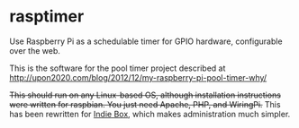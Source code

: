rasptimer
=========

Use Raspberry Pi as a schedulable timer for GPIO hardware, configurable over the web.

This is the software for the pool timer project described at
http://upon2020.com/blog/2012/12/my-raspberry-pi-pool-timer-why/

<strike>This should run on any Linux-based OS, although installation instructions
were written for raspbian. You just need Apache, PHP, and WiringPi.</strike>
This has been rewritten for <a href="http://indieboxproject.org/">Indie Box</a>,
which makes administration much simpler.

